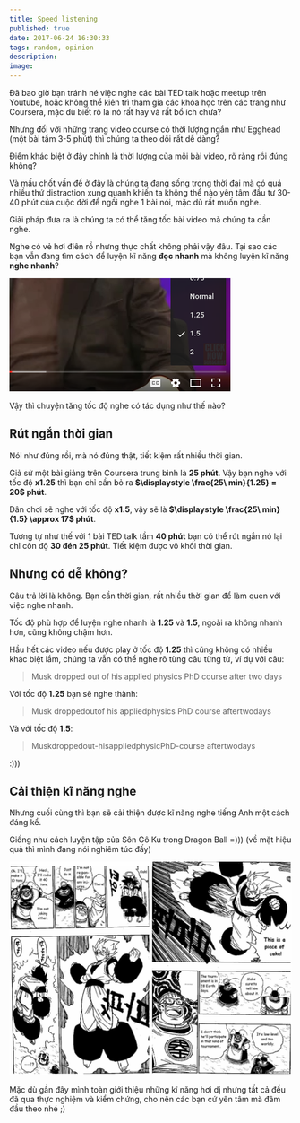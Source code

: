 ```yaml
---
title: Speed listening
published: true
date: 2017-06-24 16:30:33
tags: random, opinion
description:
image:
---
```

Đã bao giờ bạn tránh né việc nghe các bài TED talk hoặc meetup trên Youtube, hoặc không thể kiên trì tham gia các khóa học trên các trang như Coursera, mặc dù biết rõ là nó rất hay và rất bổ ích chưa?

Nhưng đối với những trang video course có thời lượng ngắn như Egghead (một bài tầm 3-5 phút) thì chúng ta theo dõi rất dễ dàng?

Điểm khác biệt ở đây chính là thời lượng của mỗi bài video, rõ ràng rồi đúng không?

Và mấu chốt vấn đề ở đây là chúng ta đang sống trong thời đại mà có quá nhiều thứ distraction xung quanh khiến ta không thể nào yên tâm đầu tư 30-40 phút của cuộc đời để ngồi nghe 1 bài nói, mặc dù rất muốn nghe.

Giải pháp đưa ra là chúng ta có thể tăng tốc bài video mà chúng ta cần nghe.

Nghe có vẻ hơi điên rồ nhưng thực chất không phải vậy đâu. Tại sao các bạn vẫn đang tìm cách để luyện kĩ năng **đọc nhanh** mà không luyện kĩ năng **nghe nhanh**?

![](img/speed-listening.png)

Vậy thì chuyện tăng tốc độ nghe có tác dụng như thế nào?

## Rút ngắn thời gian

Nói như đúng rồi, mà nó đúng thật, tiết kiệm rất nhiều thời gian.

Giả sử một bài giảng trên Coursera trung bình là **25 phút**. Vậy bạn nghe với tốc độ **x1.25** thì bạn chỉ cần bỏ ra **$\displaystyle \frac{25\ min}{1.25} = 20$ phút**.

Dân chơi sẽ nghe với tốc độ **x1.5**, vậy sẽ là **$\displaystyle \frac{25\ min}{1.5} \approx 17$ phút**.

Tương tự như thế với 1 bài TED talk tầm **40 phút** bạn có thể rút ngắn nó lại chỉ còn độ **30 đén 25 phút**. Tiết kiệm được vô khối thời gian.

## Nhưng có dễ không?

Câu trả lời là không. Bạn cần thời gian, rất nhiều thời gian để làm quen với việc nghe nhanh.

Tốc độ phù hợp để luyện nghe nhanh là **1.25** và **1.5**, ngoài ra không nhanh hơn, cũng không chậm hơn.

Hầu hết các video nếu được play ở tốc độ **1.25** thì cũng không có nhiều khác biệt lắm, chúng ta vẫn có thể nghe rõ từng câu từng từ, ví dụ với câu:

> Musk dropped out of his applied physics PhD course after two days

Với tốc độ **1.25** bạn sẽ nghe thành:

> Musk droppedoutof his appliedphysics PhD course aftertwodays

Và với tốc độ **1.5**:

>  Muskdroppedout-hisappliedphysicPhD-course aftertwodays

:)))

## Cải thiện kĩ năng nghe

Nhưng cuối cùng thì bạn sẽ cải thiện được kĩ năng nghe tiếng Anh một cách đáng kể.

Giống như cách luyện tập của Sôn Gô Ku trong Dragon Ball =))) (về mặt hiệu quả thì mình đang nói nghiêm túc đấy)

![](img/dragon-ball-training.png)

Mặc dù gần đây mình toàn giới thiệu những kĩ năng hơi dị nhưng tất cả đều đã qua thực nghiệm và kiểm chứng, cho nên các bạn cứ yên tâm mà đâm đầu theo nhé ;)
